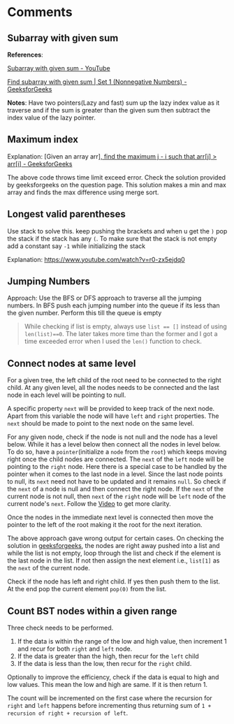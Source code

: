 # Comments

## Subarray with given sum

**References**:

[Subarray with given sum - YouTube](https://www.youtube.com/watch?v=Ofl4KgFhLsM)

[Find subarray with given sum | Set 1 (Nonnegative Numbers) - GeeksforGeeks](https://www.geeksforgeeks.org/find-subarray-with-given-sum/)

**Notes**: Have two pointers(Lazy and fast) sum up the lazy index value as it traverse and if the sum is greater than the given sum then subtract the index value of the lazy pointer.

## Maximum index

Explanation: [Given an array arr[\], find the maximum j - i such that arr[j] > arr[i] - GeeksforGeeks](https://www.geeksforgeeks.org/given-an-array-arr-find-the-maximum-j-i-such-that-arrj-arri/)

The above code throws time limit exceed error. Check the solution provided by geeksforgeeks on the question page. This solution makes a min and max array and finds the max difference using merge sort.

## Longest valid parentheses

Use stack to solve this. keep pushing the brackets and when u get the `)` pop the stack if the stack has any `(`. To make sure that the stack is not empty add a constant say `-1` while initializing the stack

Explanation: https://www.youtube.com/watch?v=r0-zx5ejdq0

## Jumping Numbers

Approach: Use the BFS or DFS approach to traverse all the jumping numbers. In BFS push each jumping number into the queue if its less than the given number. Perform this till the queue is empty

> While checking if list is empty, always use `list == []` instead of using `len(list)==0`. The later takes more time than the former and I got a time exceeded error when I used the `len()` function to check. 
>

## Connect nodes at same level

For a given tree, the left child of the root need to be connected to the right child. At any given level, all the nodes needs to be connected and the last node in each level will be pointing to null. 

A specific property `next` will be provided to keep track of the next node. Apart from this variable the node will have `left` and `right` properties. The `next` should be made to point to the next node on the same level.

For any given node, check if the node is not null and the node has a level below. While it has a level below then connect all the nodes in level below.  To do so, have a `pointer`(initialize a `node` from the `root`) which keeps moving right once the child nodes are connected. The  `next` of the `left` node will be pointing to the `right` node. Here there is a special case to be handled by the pointer when it comes to the last node in a level. Since the last node points to null, its `next` need not have to be updated and it remains `null`. So check if the `next` of a node is null and then connect the right node. If the `next` of the current node is not null, then `next` of the `right` node will be `left` node of the current node's `next`. Follow the [Video](https://www.youtube.com/watch?v=bmjAiDsIDas) to get more clarity. 

Once the nodes in the immediate next level is connected then move the pointer to the left of the root making it the root for the next iteration. 

The above approach gave wrong output for certain cases. On checking the solution in [geeksforgeeks](https://practice.geeksforgeeks.org/problems/connect-nodes-at-same-level/1), the nodes are right away pushed into a list and while the list is not empty, loop through the list and check if the element is the last node in the list. If not then assign the next element i.e., `list[1]` as the `next` of the current node. 

Check if the node has left and right child. If yes then push them to the list. At the end pop the current element `pop(0)` from the list. 

## Count BST nodes within a given range

Three check needs to be performed. 

1. If the data is within the range of the low and high value, then increment 1 and recur for both `right` and `left` node.
2. If the data is greater than the high, then recur for the `left` child 
3. If the data is less than the low, then recur for the `right` child.

Optionally to improve the efficiency, check if the data is equal to high and low values. This mean the low and high are same. If it is then return 1.

The count will be incremented on the first case where the recursion for `right` and `left` happens before incrementing thus returning sum of `1 + recursion of right + recursion of left`. 
